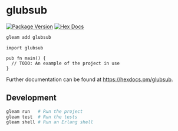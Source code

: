 # glubsub

[![Package Version](https://img.shields.io/hexpm/v/glubsub)](https://hex.pm/packages/glubsub)
[![Hex Docs](https://img.shields.io/badge/hex-docs-ffaff3)](https://hexdocs.pm/glubsub/)

```sh
gleam add glubsub
```
```gleam
import glubsub

pub fn main() {
  // TODO: An example of the project in use
}
```

Further documentation can be found at <https://hexdocs.pm/glubsub>.

## Development

```sh
gleam run   # Run the project
gleam test  # Run the tests
gleam shell # Run an Erlang shell
```
